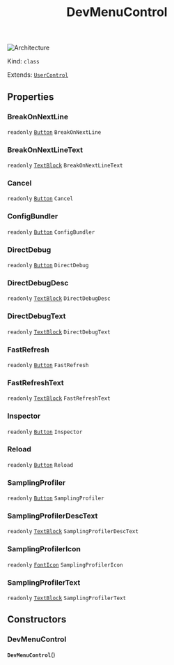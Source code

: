 ﻿---
id: DevMenuControl
title: DevMenuControl
---

![Architecture](https://img.shields.io/badge/architecture-old_only-yellow)

Kind: `class`

Extends: [`UserControl`](https://learn.microsoft.com/uwp/api/Windows.UI.Xaml.Controls.UserControl)

## Properties
### BreakOnNextLine
`readonly`  [`Button`](https://learn.microsoft.com/uwp/api/Windows.UI.Xaml.Controls.Button) `BreakOnNextLine`

### BreakOnNextLineText
`readonly`  [`TextBlock`](https://learn.microsoft.com/uwp/api/Windows.UI.Xaml.Controls.TextBlock) `BreakOnNextLineText`

### Cancel
`readonly`  [`Button`](https://learn.microsoft.com/uwp/api/Windows.UI.Xaml.Controls.Button) `Cancel`

### ConfigBundler
`readonly`  [`Button`](https://learn.microsoft.com/uwp/api/Windows.UI.Xaml.Controls.Button) `ConfigBundler`

### DirectDebug
`readonly`  [`Button`](https://learn.microsoft.com/uwp/api/Windows.UI.Xaml.Controls.Button) `DirectDebug`

### DirectDebugDesc
`readonly`  [`TextBlock`](https://learn.microsoft.com/uwp/api/Windows.UI.Xaml.Controls.TextBlock) `DirectDebugDesc`

### DirectDebugText
`readonly`  [`TextBlock`](https://learn.microsoft.com/uwp/api/Windows.UI.Xaml.Controls.TextBlock) `DirectDebugText`

### FastRefresh
`readonly`  [`Button`](https://learn.microsoft.com/uwp/api/Windows.UI.Xaml.Controls.Button) `FastRefresh`

### FastRefreshText
`readonly`  [`TextBlock`](https://learn.microsoft.com/uwp/api/Windows.UI.Xaml.Controls.TextBlock) `FastRefreshText`

### Inspector
`readonly`  [`Button`](https://learn.microsoft.com/uwp/api/Windows.UI.Xaml.Controls.Button) `Inspector`

### Reload
`readonly`  [`Button`](https://learn.microsoft.com/uwp/api/Windows.UI.Xaml.Controls.Button) `Reload`

### SamplingProfiler
`readonly`  [`Button`](https://learn.microsoft.com/uwp/api/Windows.UI.Xaml.Controls.Button) `SamplingProfiler`

### SamplingProfilerDescText
`readonly`  [`TextBlock`](https://learn.microsoft.com/uwp/api/Windows.UI.Xaml.Controls.TextBlock) `SamplingProfilerDescText`

### SamplingProfilerIcon
`readonly`  [`FontIcon`](https://learn.microsoft.com/uwp/api/Windows.UI.Xaml.Controls.FontIcon) `SamplingProfilerIcon`

### SamplingProfilerText
`readonly`  [`TextBlock`](https://learn.microsoft.com/uwp/api/Windows.UI.Xaml.Controls.TextBlock) `SamplingProfilerText`

## Constructors
### DevMenuControl
 **`DevMenuControl`**()

